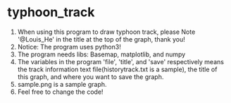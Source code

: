 # typhoon_track
1. When using this program to draw typhoon track, please Note '@Louis_He' in the title at the top of the graph, thank you!
2. Notice: The program uses python3!
3. The program needs libs: Basemap, matplotlib, and numpy
4. The variables in the program 'file', 'title', and 'save' respectively means the track information text file(historytrack.txt is a sample), the title of this graph, and where you want to save the graph.
5. sample.png is a sample graph.
6. Feel free to change the code!
